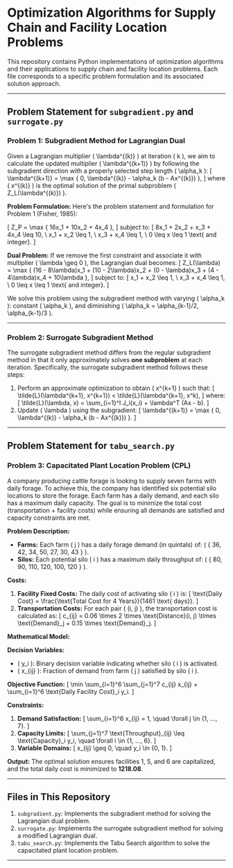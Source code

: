 # Optimization Algorithms for Supply Chain and Facility Location Problems

This repository contains Python implementations of optimization algorithms and their applications to supply chain and facility location problems. Each file corresponds to a specific problem formulation and its associated solution approach.

---

## Problem Statement for `subgradient.py` and `surrogate.py`

### Problem 1: Subgradient Method for Lagrangian Dual

Given a Lagrangian multiplier \( \lambda^{(k)} \) at iteration \( k \), we aim to calculate the updated multiplier \( \lambda^{(k+1)} \) by following the subgradient direction with a properly selected step length \( \alpha_k \):
\[
\lambda^{(k+1)} = \max \{ 0, \lambda^{(k)} - \alpha_k (b - Ax^{(k)}) \},
\]
where \( x^{(k)} \) is the optimal solution of the primal subproblem \( Z_L(\lambda^{(k)}) \). 

**Problem Formulation:**
Here's the problem statement and formulation for Problem 1 (Fisher, 1985):

\[
Z_P = \max \{ 16x_1 + 10x_2 + 4x_4 \},
\]
subject to:
\[
8x_1 + 2x_2 + x_3 + 4x_4 \leq 10, \\
x_1 + x_2 \leq 1, \\
x_3 + x_4 \leq 1, \\
0 \leq x \leq 1 \text{ and integer}.
\]

**Dual Problem:**
If we remove the first constraint and associate it with multiplier \( \lambda \geq 0 \), the Lagrangian dual becomes:
\[
Z_L(\lambda) = \max \{ (16 - 8\lambda)x_1 + (10 - 2\lambda)x_2 + (0 - \lambda)x_3 + (4 - 4\lambda)x_4 + 10\lambda \},
\]
subject to:
\[
x_1 + x_2 \leq 1, \\
x_3 + x_4 \leq 1, \\
0 \leq x \leq 1 \text{ and integer}.
\]

We solve this problem using the subgradient method with varying \( \alpha_k \): constant \( \alpha_k \), and diminishing \( \alpha_k = \alpha_{k-1}/2, \alpha_{k-1}/3 \).

---

### Problem 2: Surrogate Subgradient Method

The surrogate subgradient method differs from the regular subgradient method in that it only approximately solves **one subproblem** at each iteration. Specifically, the surrogate subgradient method follows these steps:

1. Perform an approximate optimization to obtain \( x^{k+1} \) such that:
\[
\tilde{L}(\lambda^{k+1}, x^{k+1}) < \tilde{L}(\lambda^{k+1}, x^k),
\]
where:
\[
\tilde{L}(\lambda, x) = \sum_{i=1}^I J_i(x_i) + \lambda^T (Ax - b).
\]
2. Update \( \lambda \) using the subgradient:
\[
\lambda^{(k+1)} = \max \{ 0, \lambda^{(k)} - \alpha_k (b - Ax^{(k)}) \}.
\]

---

## Problem Statement for `tabu_search.py`

### Problem 3: Capacitated Plant Location Problem (CPL)

A company producing cattle forage is looking to supply seven farms with daily forage. To achieve this, the company has identified six potential silo locations to store the forage. Each farm has a daily demand, and each silo has a maximum daily capacity. The goal is to minimize the total cost (transportation + facility costs) while ensuring all demands are satisfied and capacity constraints are met.

**Problem Description:**
- **Farms:** Each farm \( j \) has a daily forage demand (in quintals) of:
  \( \{ 36, 42, 34, 50, 27, 30, 43 \} \).
- **Silos:** Each potential silo \( i \) has a maximum daily throughput of:
  \( \{ 80, 90, 110, 120, 100, 120 \} \).

**Costs:**
1. **Facility Fixed Costs:** The daily cost of activating silo \( i \) is:
   \[
   \text{Daily Cost} = \frac{\text{Total Cost for 4 Years}}{1461 \text{ days}}.
   \]
2. **Transportation Costs:** For each pair \( (i, j) \), the transportation cost is calculated as:
   \[
   c_{ij} = 0.06 \times 2 \times \text{Distance}(i, j) \times \text{Demand}_j + 0.15 \times \text{Demand}_j.
   \]

**Mathematical Model:**

**Decision Variables:**
- \( y_i \): Binary decision variable indicating whether silo \( i \) is activated.
- \( x_{ij} \): Fraction of demand from farm \( j \) satisfied by silo \( i \).

**Objective Function:**
\[
\min \sum_{i=1}^6 \sum_{j=1}^7 c_{ij} x_{ij} + \sum_{i=1}^6 \text{Daily Facility Cost}_i y_i.
\]

**Constraints:**
1. **Demand Satisfaction:**
   \[
   \sum_{i=1}^6 x_{ij} = 1, \quad \forall j \in \{1, ..., 7\}.
   \]
2. **Capacity Limits:**
   \[
   \sum_{j=1}^7 \text{Throughput}_{ij} \leq \text{Capacity}_i y_i, \quad \forall i \in \{1, ..., 6\}.
   \]
3. **Variable Domains:**
   \[
   x_{ij} \geq 0, \quad y_i \in \{0, 1\}.
   \]

**Output:**
The optimal solution ensures facilities 1, 5, and 6 are capitalized, and the total daily cost is minimized to **1218.08**.

---

## Files in This Repository

1. `subgradient.py`: Implements the subgradient method for solving the Lagrangian dual problem.
2. `surrogate.py`: Implements the surrogate subgradient method for solving a modified Lagrangian dual.
3. `tabu_search.py`: Implements the Tabu Search algorithm to solve the capacitated plant location problem.

---
